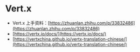 # Vert.x



* Vert.x 上手资料：[https://zhuanlan.zhihu.com/p/33832486](https://zhuanlan.zhihu.com/p/33832486)
* [https://vertx.io/docs/](https://vertx.io/docs/)
* [https://vertxchina.github.io/vertx-translation-chinese/](https://vertxchina.github.io/vertx-translation-chinese/)

